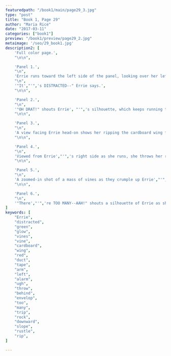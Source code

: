 ```yaml
---
featuredpath: "/book1/main/page29_3.jpg"
type: "post"
title: "Book 1, Page 29"
author: "Maria Rice"
date: "2017-03-11"
categories: ["book1"]
preview: "/book1/preview/page29_2.jpg"
metaimage: '/seo/29_book1.jpg'
description2: [
    'Full color page.',
    "\n\n",

    'Panel 1.',
    "\n",
    'Errie runs toward the left side of the panel, looking over her left shoulder. Her right fist is raised, showing that her right arm is free of her cardboard wing.',
    "\n",
    '"It',"'",'s DISTRACTED--" Errie says.',
    "\n\n",

    'Panel 2.',
    "\n",
    '"OH DRAT!" shouts Errie', "'",'s silhouette, which keeps running to the left, off of the silhouette of the wooden bridge centered in the panel and towards the trees on the far left. Silhouettes of the vines reach out from the right side of the panel, crawling across the creaking bridge. More vines branch out from a tree standing on the right side of the panel. All the vines glow green.',
    "\n\n",

    'Panel 3.',
    "\n",
    'A view facing Errie head-on shows her ripping the cardboard wing from her left arm as she runs. The rustling sound of the vines grows louder ("SH-SH-SH-SH").',
    "\n\n",

    'Panel 4.',
    "\n",
    'Viewed from Errie',"'",'s right side as she runs, she throws her right arm behind her, looking in the same direction. "Ugh!" she grunts.',
    "\n\n",

    'Panel 5.',
    "\n",
    'A zoomed-in shot of a mass of vines as they crumple up Errie',"'",'s cardboard wing shows some of the vines crawling past it, in the direction of the viewer.',
    "\n\n",

    'Panel 6.',
    "\n",
    '"There',"'",'re TOO MANY--AAH!" shouts a silhouette of Errie as she trips on a rock and starts to fall toward the left side of the panel, where the grass slopes downward.',
]
keywords: [
    "Errie", 
    "distracted",
    "green",
    "glow",
    "vines",
    "vine",
    "cardboard",
    "wing",
    "red",
    "duct",
    "tape",
    "arm",
    "left",
    "alarm",
    "ugh",
    "throw",
    "behind",
    "envelop",
    "too",
    "many",
    "trip",
    "rock",
    "downward",
    "slope",
    "rustle",
    "rip",
]

---
```


